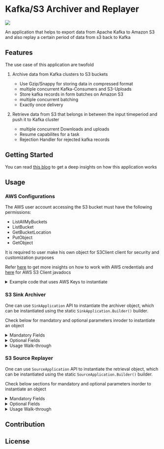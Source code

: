 # Kafka/S3 Archiver and Replayer

![](https://img.shields.io/badge/Made%20With-%20java-%23ED8B00.svg?style=for-the-badge&logo=java&logoColor=white)

An application that helps to export data from Apache Kafka to Amazon S3 and also replay a certain period of data from s3
back to Kafka

## Features

The use case of this application are twofold

1. Archive data from Kafka clusters to S3 buckets

    - Use Gzip/Snappy for storing data in compressed format
    - multiple concurrent Kafka-Consumers and S3-Uploads
    - Store kafka records in form batches on Amazon S3
    - multiple concurrent batching
    - Exactly once delivery


2. Retrieve data from S3 that belongs in between the input timeperiod and push it to Kafka cluster
    - multiple concurrent Downloads and uploads
    - Resume capabilites for a task
    - Rejection Handler for rejected kafka records

## Getting Started

You can read [this blog]() to get a deep insights on how this application works

## Usage

### AWS Configurations

The AWS user account accessing the S3 bucket must have the following permissions:

- ListAllMyBuckets
- ListBucket
- GetBucketLocation
- PutObject
- GetObject

It is required to user make his own object for S3Client client for security and customization purposes

Refer [here](https://docs.aws.amazon.com/sdk-for-java/latest/developer-guide/credentials.html) to get more
insights on how to work with AWS credentials
and [here](https://sdk.amazonaws.com/java/api/latest/software/amazon/awssdk/services/s3/S3Client.html) for AWS
S3 Client javadocs
<details>
<summary>Example code that uses AWS Keys to instantiate</summary>

`Instantiate S3 Object`

```java
AwsBasicCredentials awsCreds=AwsBasicCredentials.create(
        "your_access_key_id",
        "your_secret_access_key");

        S3Client s3=S3Client.builder()
        .credentialsProvider(StaticCredentialsProvider.create(awsCreds))
        .region(<region>)
        .build();
```

`Optional Retry Policy`

> It is suggest to overload the default retry policy for better fault tolerance,
> One such example that uses backoff jitter policy can be used from below

```java
// Adding Retry Policy
FullJitterBackoffStrategy backoffStrategy=FullJitterBackoffStrategy.builder()
        .baseDelay(Duration.ofMillis(200))
        .maxBackoffTime(Duration.ofHours(24)).build();

        RetryPolicy policy=RetryPolicy.builder()
        .numRetries(3)
        .additionalRetryConditionsAllowed(true)
        .backoffStrategy(backoffStrategy)
        .throttlingBackoffStrategy(backoffStrategy)
        .build();

        ClientOverrideConfiguration conf=ClientOverrideConfiguration.builder()
        .retryPolicy(policy)
        .build();

// Same Code from previous block
        AwsBasicCredentials awsCreds=AwsBasicCredentials.create(
        "your_access_key_id",
        "your_secret_access_key");

        S3Client s3=S3Client.builder()
        .credentialsProvider(StaticCredentialsProvider.create(awsCreds))
        .region(<region>)
        .overrideConfiguration(conf) // Overriding configuration
        .build();
```

</details>

### S3 Sink Archiver

One can use `SinkApplication` API to instantiate the archiver object, which can be instantiated using the
static `SinkApplication.Builder()` builder.

Check below for mandatory and optional parameters inroder to instantiate an object
<details>
<summary> Mandatory Fields </summary>


> The application will not start unless all the Methods mentioned
> are provided. Failure to provide the parameters will lead to `IllegalArgumentException`

| Builder Method  |                    Input Parameters                     |      Parameter Type       | Purpose                                              |
|:---------------:|:-------------------------------------------------------:|:-------------------------:|------------------------------------------------------|
| bootstrapServer |                   Bootstrap Server Id                   |          String           | BootStrap Server Id of the Kafka cluster             |
| subscribeTopics | subscribe Topic<br/> (or)<br/>List of Subscribed Topics | String<br/> (or)<br/>List | Topics to be archived                                |
|    s3Builder    |                  s3Client <br/> bucket                  |    [S3Client](https://sdk.amazonaws.com/java/api/latest/software/amazon/awssdk/services/s3/S3Client.html)<br/>String    | Amazon S3 Client <br/> Bucket to store archived data |

</details>
<details>
<summary> Optional Fields </summary>

> These options can be used to alter the performance stats for the requirements

| Builder Method  |    Input Parameters    | Parameter Type  |    Default Values    | Purpose                                                       |
|-----------------|:----------------------:|:---------------:|:--------------------:|---------------------------------------------------------------|
| compressionType |    CompressionType     | [CompressionType](https://github.com/prabh1601/Kafka-Archiver/blob/LocalStorageBatching/src/main/java/com/prabh/Utils/CompressionType.java) | CompressionType.NONE | Use `Gzip` or `Snappy` for storing data in compressed format  |
| consumerCount   |     noOfConsumers      |       int       |          3           | No of concurrent consumer clients to be used for consumptions |
| writeTaskCount  | noOfSimultaneousWrites |       int       |          5           | Max no of concurrent Files to be written                      |
| uploadCount     | noOfSimulaneousUploads |       int       |          5           | Max no of concurrent Files to be uploaded                     |
| consumerGroup   |   consumerGroupName    |     String      |    "S3 Archiver"     | Name of the Consumer Group to be used                         |

</details>
<details>
<Summary>Usage Walk-through</Summary>

`1. Instantiate AWS Client`

> Refer AWS Configurations to create AWS Client

`2. Instantiate Sink Application`

* With Mandatory Fields

```java
SinkApplication app=new SinkApplication.Builder()
        .bootstrapServer("BOOTSTRAP-SERVER-ID")
        .subscribedTopics(List.of("testTopic"))
        .s3Builder(s3Client,"BUCKET-NAME")
        .build();
```

* With Optional Fields

> One can use a subset of these fields as per requirements by just adding the builder method to the object build

```java
SinkApplication app=new SinkApplication.Builder()
        .bootstrapServer("BOOTSTRAP-SERVER-ID")
        .subscribedTopics(List.of("testTopic"))
        .s3Builder(s3Client,"BUCKET-NAME")
        .compressionType(CompressionType.GZIP)
        .consumerGroup("GROUP-NAME")
        .build();
```

> [Click Here](https://github.com/prabh1601/Kafka-Archiver/blob/LocalStorageBatching/src/main/java/com/prabh/CodeExamples/ArchiverRun.java)
> for complete code example
</details>

### S3 Source Replayer</summary>

One can use `SourceApplication` API to instantiate the retrieval object,
which can be instantiated using the static `SourceApplication.Builder()` builder.

Check below sections for mandatory and optional parameters inorder to instantiate an object
<details>
<summary> Mandatory Fields </summary>

> The application will not start unless all the Methods mentioned
> are provided. Failure to provide the parameters will lead to `IllegalArgumentException`

|  Builder Method  |                    Input Parameters                     |         Parameter Type         | Purpose                                                                                                                               |
|:----------------:|:-------------------------------------------------------:|:------------------------------:|---------------------------------------------------------------------------------------------------------------------------------------|
|    s3Builder     |  S3Client <br/> Bucket Name <br/> Retrieve Topic  | [S3Client](https://sdk.amazonaws.com/java/api/latest/software/amazon/awssdk/services/s3/S3Client.html)<br/>String<br/>String | Amazon S3 Client <br/> Bucket to be used for retrieval<br/> Kafka Topic to be retrieved                                               |
|   kafkaBuilder   |       Bootstrap Server <br/> Produce Topic        |      String<br/> [NewTopic](https://kafka.apache.org/24/javadoc/index.html?org/apache/kafka/clients/admin/NewTopic.html)     | Bootstrap Id of the Kafka cluster<br/> Kafka Topic to to be produced <br/>`If topic is not present it creates a new of provided name` |
|      range       |               start epoch <br/> end epoch               |  long (or) FetchRequestRange   | Start of the range to be retrieved<br/>End of the range to be retrieved                                                               |

</details>
<details>
<summary> Optional Fields </summary>

> These options can be used to alter the performance stats for the requirements

| Builder Method      |    Input Parameters     |  Parameter Type  | Default Values | Purpose                                                                |
|---------------------|:-----------------------:|:----------------:|:--------------:|------------------------------------------------------------------------|
| concurrentDownloads | NoOfConcurrentDownloads |       int        |       10       | No of concurrent threads to be used for downloading                    |
| concurrentProducers | NoOfConcurrentProducers |       int        |       7        | No of concurrent threads to be used for producing                      |
| inMemoryStream      |           NA            |        NA        |     false      | Use Heap Memory to download and streaming the content from s3 to kafka |

</details>
<details>
<Summary>Usage Walk-through</Summary>

`1. Instantiate range object`

```java
// Use one of the below for defining start/end

// Using epoch time in millis
long start=1656757978015;
long end=1656758897543;

// Use FetchRequestRange to put time in calendar format
// Format -> (year, month, day, hour, min) -> Any Valid prefix will work       
        FetchRequestRange start=new FetchRequestRange
        .StartTimestampBuilder(2022,6,28,1,10) // Start from 1:10 on 28/6/2022
        .build();

        FetchRequestRange end=new FetchRequestRange
        .EndTimestampBuilder(2022,7) // End until the end of 7th month of 2022
        .build();
```

`2. Instantiate AWS Client`

> Refer AWS Configurations sections for creating S3Client

`3. Instantiate Source Application`

* With Mandatory Fields

```java
SourceApplication app=new SourceApplication.Builder()
        .s3Builder(s3Client,"BUCKET","CONSUME-TOPIC")
        .kafkaBuilder("BOOTSTRAP-ID",new NewTopic("PRODUCE-TOPIC",<partitions>,(short)1))
        .range(start,end)
        .build();
```

* With Optional Fields

> One can use a subset of these fields as per requirements by just adding the builder method to the object build

```java
SourceApplication app=new SourceApplication.Builder()
        .s3Builder(s3Client,"BUCKET","CONSUME-TOPIC")
        .kafkaBuilder("BOOTSTRAP-ID",new NewTopic("PRODUCE-TOPIC",<partitions>,(short)1))
        .range(start,end)
        .concurrentDownloads(5)
        .concurrentProducers(5)
        .inMemoryStream()
        .build();
```

`4. Start Application`
> Use one of the below options as per requirements

```java
// Overwrites if any previous cache available
        app.start();

// Resumes process using any previous local cache available
        app.resume();

// Replays the rejected cache from any previous runs if present
        app.replayRejectedCache();
```

> <b>[Click here](https://github.com/prabh1601/Kafka-Archiver/blob/LocalStorageBatching/src/main/java/com/prabh/CodeExamples/FetcherRun.java)
> for complete code example</b>
</details>

## Contribution

## License